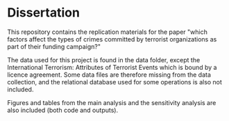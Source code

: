 # Dissertation


This repository contains the replication materials for the paper "which factors affect the types of crimes committed by terrorist organizations as part of their funding campaign?"

The data used for this project is found in the data folder, except the International Terrorism: Attributes of Terrorist Events which is bound by a licence agreement. Some data files are therefore missing from the data collection, and the relational database used for some operations is also not included. 

Figures and tables from the main analysis and the sensitivity analysis are also included (both code and outputs). 
